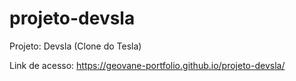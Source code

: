 # projeto-devsla
  Projeto: Devsla (Clone do Tesla)


  Link de acesso: https://geovane-portfolio.github.io/projeto-devsla/


